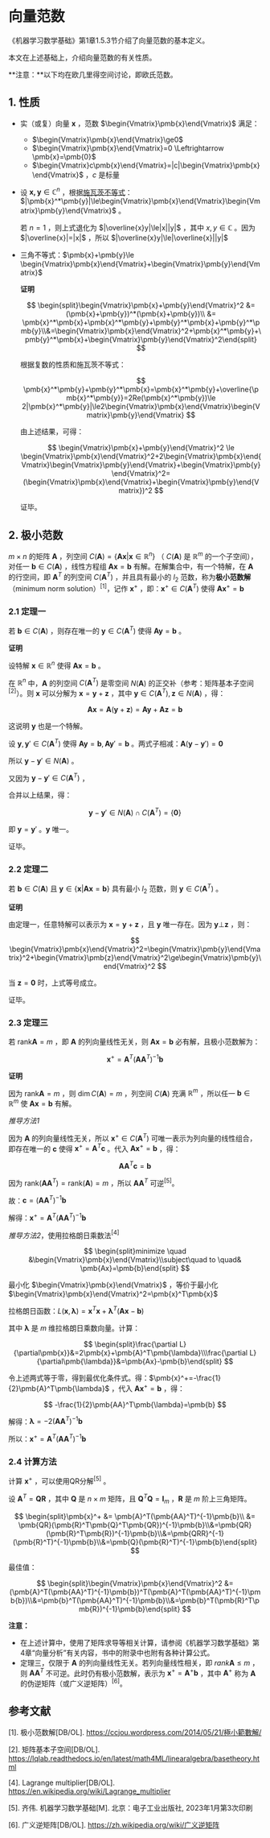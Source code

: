 # 向量范数

《机器学习数学基础》第1章1.5.3节介绍了向量范数的基本定义。

本文在上述基础上，介绍向量范数的有关性质。

**注意：**以下均在欧几里得空间讨论，即欧氏范数。

## 1. 性质

- 实（或复）向量 $\pmb{x}$ ，范数 $\begin{Vmatrix}\pmb{x}\end{Vmatrix}$ 满足：

  - $\begin{Vmatrix}\pmb{x}\end{Vmatrix}\ge0$
  - $\begin{Vmatrix}\pmb{x}\end{Vmatrix}=0 \Leftrightarrow \pmb{x}=\pmb{0}$
  - $\begin{Vmatrix}c\pmb{x}\end{Vmatrix}=|c|\begin{Vmatrix}\pmb{x}\end{Vmatrix}$ ，$c$ 是标量

- 设 $\pmb{x,y}\in\mathbb{C}^n$ ，根据[施瓦茨不等式](https://lqlab.readthedocs.io/en/latest/math4ML/linearalgebra/cauchy-schwarz.html)：$|\pmb{x}^*\pmb{y}|\le\begin{Vmatrix}\pmb{x}\end{Vmatrix}\begin{Vmatrix}\pmb{y}\end{Vmatrix}$ 。

  若 $n=1$ ，则上式退化为 $|\overline{x}y|\le|x||y|$ ，其中 $x,y\in\mathbb{C}$ 。因为 $|\overline{x}|=|x|$ ，所以 $|\overline{x}y|\le|\overline{x}||y|$

- 三角不等式：$\pmb{x}+\pmb{y}\le \begin{Vmatrix}\pmb{x}\end{Vmatrix}+\begin{Vmatrix}\pmb{y}\end{Vmatrix}$

  **证明**

  
  $$
  \begin{split}\begin{Vmatrix}\pmb{x}+\pmb{y}\end{Vmatrix}^2 &= (\pmb{x}+\pmb{y})^*(\pmb{x}+\pmb{y})\\ &= \pmb{x}^*\pmb{x}+\pmb{x}^*\pmb{y}+\pmb{y}^*\pmb{x}+\pmb{y}^*\pmb{y}\\&=\begin{Vmatrix}\pmb{x}\end{Vmatrix}^2+\pmb{x}^*\pmb{y}+\pmb{y}^*\pmb{x}+\begin{Vmatrix}\pmb{y}\end{Vmatrix}^2\end{split}
  $$
  

  根据复数的性质和施瓦茨不等式：

  $$
  \pmb{x}^*\pmb{y}+\pmb{y}^*\pmb{x}=\pmb{x}^*\pmb{y}+\overline{\pmb{x}^*\pmb{y}}=2Re(\pmb{x}^*\pmb{y})\le 2|\pmb{x}^*\pmb{y}|\le2\begin{Vmatrix}\pmb{x}\end{Vmatrix}\begin{Vmatrix}\pmb{y}\end{Vmatrix}
  $$
  
  
  由上述结果，可得：
  
  $$
  \begin{Vmatrix}\pmb{x}+\pmb{y}\end{Vmatrix}^2 \le \begin{Vmatrix}\pmb{x}\end{Vmatrix}^2+2\begin{Vmatrix}\pmb{x}\end{Vmatrix}\begin{Vmatrix}\pmb{y}\end{Vmatrix}+\begin{Vmatrix}\pmb{y}\end{Vmatrix}^2=(\begin{Vmatrix}\pmb{x}\end{Vmatrix}+\begin{Vmatrix}\pmb{y}\end{Vmatrix})^2
  $$
  
  
  证毕。

## 2. 极小范数

$m\times n$ 的矩阵 $\pmb{A}$ ，列空间 $C(\pmb{A})=\{\pmb{Ax}|\pmb{x}\in\mathbb{R}^n\}$ （ $C(\pmb{A})$ 是 $\mathbb{R}^m$ 的一个子空间），对任一 $\pmb{b}\in C(\pmb{A})$ ，线性方程组 $\pmb{Ax}=\pmb{b}$ 有解。在解集合中，有一个特解，在 $\pmb{A}$ 的行空间，即 $\pmb{A}^T$ 的列空间 $C(\pmb{A}^T)$ ，并且具有最小的 $l_2$ 范数，称为**极小范数解**（minimum norm solution）$^{[1]}$，记作 $\pmb{x}^+$ ，即：$\pmb{x}^+\in C(\pmb{A}^T)$ 使得 $\pmb{Ax}^+=\pmb{b}$

### 2.1 定理一

若 $\pmb{b}\in C(\pmb{A})$ ，则存在唯一的 $\pmb{y}\in C(\pmb{A}^T)$ 使得 $\pmb{Ay}=\pmb{b}$ 。

**证明**

设特解 $\pmb{x}\in \mathbb{R}^n$ 使得 $\pmb{Ax}=\pmb{b}$ 。

在 $\mathbb{R}^n$ 中，$\pmb{A}$ 的列空间 $C(\pmb{A}^T)$ 是零空间 $N(\pmb{A})$ 的正交补（参考：矩阵基本子空间$^{[2]}$）。则 $\pmb{x}$ 可以分解为 $\pmb{x}=\pmb{y}+\pmb{z}$ ，其中 $\pmb{y}\in C(\pmb{A}^T), \pmb{z}\in N(\pmb{A})$ ，得：

$$
\pmb{Ax}=\pmb{A}(\pmb{y}+\pmb{z})=\pmb{Ay}+\pmb{Az}=\pmb{b}
$$


这说明 $\pmb{y}$ 也是一个特解。

设 $\pmb{y},\pmb{y}'\in C(\pmb{A}^T)$ 使得 $\pmb{Ay}=\pmb{b},\pmb{Ay}'=\pmb{b}$ 。两式子相减：$\pmb{A}(\pmb{y}-\pmb{y}')=\pmb{0}$

所以 $\pmb{y}-\pmb{y}'\in N(\pmb{A})$ 。

又因为 $\pmb{y}-\pmb{y}'\in C(\pmb{A}^T)$ ，

合并以上结果，得：

$$
\pmb{y}-\pmb{y}'\in N(\pmb{A})\cap C(\pmb{A}^T)=\{\pmb{0}\}
$$


即 $\pmb{y}=\pmb{y}'$ 。$\pmb{y}$ 唯一。

证毕。

### 2.2 定理二

若 $\pmb{b}\in C(\pmb{A})$ 且 $\pmb{y}\in \{\pmb{x}|\pmb{Ax}=\pmb{b}\}$ 具有最小 $l_2$ 范数，则 $\pmb{y}\in C(\pmb{A}^T)$ 。

**证明**

由定理一，任意特解可以表示为 $\pmb{x}=\pmb{y}+\pmb{z}$ ，且 $\pmb{y}$ 唯一存在。因为 $\pmb{y}\bot\pmb{z}$ ，则：

$$
\begin{Vmatrix}\pmb{x}\end{Vmatrix}^2=\begin{Vmatrix}\pmb{y}\end{Vmatrix}^2+\begin{Vmatrix}\pmb{z}\end{Vmatrix}^2\ge\begin{Vmatrix}\pmb{y}\end{Vmatrix}^2
$$


当 $\pmb{z}=\pmb{0}$ 时，上式等号成立。

证毕。

### 2.3 定理三

若 $\text{rank} \pmb{A}=m$ ，即 $\pmb{A}$ 的列向量线性无关，则 $\pmb{Ax}=\pmb{b}$ 必有解，且极小范数解为：

$$
\pmb{x}^+=\pmb{A}^T(\pmb{AA}^T)^{-1}\pmb{b}
$$


**证明**

因为 $\text{rank} \pmb{A}=m$ ，则 $\dim C(\pmb{A})=m$ ，列空间 $C(\pmb{A})$ 充满 $\mathbb{R}^m$ ，所以任一 $\pmb{b}\in\mathbb{R}^m$ 使 $\pmb{Ax}=\pmb{b}$ 有解。

*推导方法1*

因为 $\pmb{A}$ 的列向量线性无关，所以 $\pmb{x}^+\in C(\pmb{A}^T)$ 可唯一表示为列向量的线性组合，即存在唯一的 $\pmb{c}$ 使得 $\pmb{x}^+=\pmb{A}^T\pmb{c}$ 。代入 $\pmb{Ax}^+=\pmb{b}$ ，得：

$$
\pmb{AA}^T\pmb{c}=\pmb{b}
$$


因为 $\text{rank}(\pmb{AA}^T)=\text{rank}(\pmb{A})=m$ ，所以 $\pmb{AA}^T$ 可逆$^{[5]}$。

故：$\pmb{c}=(\pmb{AA}^T)^{-1}\pmb{b}$

解得：$\pmb{x}^+=\pmb{A}^T(\pmb{AA}^T)^{-1}\pmb{b}$

*推导方法2*，使用拉格朗日乘数法$^{[4]}$

$$
\begin{split}minimize \quad &\begin{Vmatrix}\pmb{x}\end{Vmatrix}\\subject\quad to \quad& \pmb{Ax}=\pmb{b}\end{split}
$$


最小化 $\begin{Vmatrix}\pmb{x}\end{Vmatrix}$ ，等价于最小化 $\begin{Vmatrix}\pmb{x}\end{Vmatrix}^2=\pmb{x}^T\pmb{x}$

拉格朗日函数：$L(\pmb{x},\pmb{\lambda})=\pmb{x}^T\pmb{x}+\pmb{\lambda}^T(\pmb{Ax}-\pmb{b})$

其中 $\pmb{\lambda}$ 是 $m$ 维拉格朗日乘数向量。计算：

$$
\begin{split}\frac{\partial L}{\partial\pmb{x}}&=2\pmb{x}+\pmb{A}^T\pmb{\lambda}\\\frac{\partial L}{\partial\pmb{\lambda}}&=\pmb{Ax}-\pmb{b}\end{split}
$$


令上述两式等于零，得到最优化条件式。得：$\pmb{x}^+=-\frac{1}{2}\pmb{A}^T\pmb{\lambda}$ ，代入 $\pmb{Ax}^+=\pmb{b}$ ，得：

$$
-\frac{1}{2}\pmb{AA}^T\pmb{\lambda}=\pmb{b}
$$


解得：$\pmb{\lambda}=-2(\pmb{AA}^T)^{-1}\pmb{b}$

所以：$\pmb{x}^+=\pmb{A}^T(\pmb{AA}^T)^{-1}\pmb{b}$

### 2.4 计算方法

计算 $\pmb{x}^+$ ，可以使用QR分解$^{[5]}$ 。

设 $\pmb{A}^T=\pmb{QR}$ ，其中 $\pmb{Q}$ 是 $n\times m$ 矩阵，且 $\pmb{Q}^T\pmb{Q}=\pmb{I}_m$ ，$\pmb{R}$ 是 $m$ 阶上三角矩阵。

$$
\begin{split}\pmb{x}^+ &= \pmb{A}^T(\pmb{AA}^T)^{-1}\pmb{b}\\ &= \pmb{QR}(\pmb{R}^T\pmb{Q}^T\pmb{QR})^{-1}\pmb{b}\\&=\pmb{QR}(\pmb{R}^T\pmb{R})^{-1}\pmb{b}\\&=\pmb{QRR}^{-1}(\pmb{R}^T)^{-1}\pmb{b}\\&=\pmb{Q}(\pmb{R}^T)^{-1}\pmb{b}\end{split}
$$


最佳值：

$$
\begin{split}\begin{Vmatrix}\pmb{x}\end{Vmatrix}^2 &= (\pmb{A}^T(\pmb{AA}^T)^{-1}\pmb{b})^T(\pmb{A}^T(\pmb{AA}^T)^{-1}\pmb{b})\\&=\pmb{b}^T(\pmb{AA}^T)^{-1}\pmb{b}\\&=\pmb{b}^T(\pmb{R}^T\pmb{R})^{-1}\pmb{b}\end{split}
$$


**注意：**

- 在上述计算中，使用了矩阵求导等相关计算，请参阅《机器学习数学基础》第4章“向量分析”有关内容，书中的附录中也附有各种计算公式。
- 定理三，仅限于 $\pmb{A}$ 的列向量线性无关。若列向量线性相关，即 $rank\pmb{A}\le m$ ，则 $\pmb{AA}^T$ 不可逆。此时仍有极小范数解，表示为 $\pmb{x}^+=\pmb{A}^+\pmb{b}$ ，其中 $\pmb{A}^+$ 称为 $\pmb{A}$ 的伪逆矩阵（或广义逆矩阵）$^{[6]}$。

## 参考文献

[1]. 极小范数解[DB/OL]. https://ccjou.wordpress.com/2014/05/21/極小範數解/

[2]. 矩阵基本子空间[DB/OL]. https://lqlab.readthedocs.io/en/latest/math4ML/linearalgebra/basetheory.html

[4]. Lagrange multiplier[DB/OL]. https://en.wikipedia.org/wiki/Lagrange_multiplier

[5]. 齐伟. 机器学习数学基础[M]. 北京：电子工业出版社, 2023年1月第3次印刷

[6]. 广义逆矩阵[DB/OL]. https://zh.wikipedia.org/wiki/广义逆矩阵